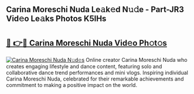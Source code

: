 ## Carina Moreschi Nuda Le𝚊k𝚎d N𝚞𝚍e - Part-JR3 Vid𝚎o Le𝚊ks Photos K5lHs

# <h2><a href="http://fbdt9tc.evod.top/?m=Carina+Moreschi+Nuda">🔗 👉🔴 Carina Moreschi Nuda Vid𝚎o Ph𝚘t𝚘s</a></h2>

[![Carina Moreschi Nuda N𝚞d𝚎s](https://i.imgur.com/8V9OHl7.gif)](http://fbdt9tc.evod.top/?m=Carina+Moreschi+Nuda)
Online creator Carina Moreschi Nuda who creates engaging lifestyle and dance content, featuring solo and collaborative dance trend performances and mini vlogs. Inspiring individual Carina Moreschi Nuda, celebrated for their remarkable achievements and commitment to making a positive impact on the world. 
